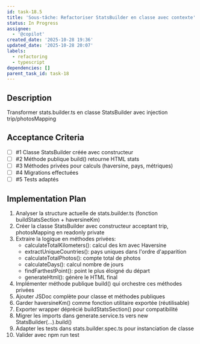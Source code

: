 ```yaml
---
id: task-18.5
title: 'Sous-tâche: Refactoriser StatsBuilder en classe avec contexte'
status: In Progress
assignee:
  - '@copilot'
created_date: '2025-10-28 19:36'
updated_date: '2025-10-28 20:07'
labels:
  - refactoring
  - typescript
dependencies: []
parent_task_id: task-18
---
```


## Description

<!-- SECTION:DESCRIPTION:BEGIN -->
Transformer stats.builder.ts en classe StatsBuilder avec injection trip/photosMapping
<!-- SECTION:DESCRIPTION:END -->

## Acceptance Criteria
<!-- AC:BEGIN -->
- [ ] #1 Classe StatsBuilder créée avec constructeur
- [ ] #2 Méthode publique build() retourne HTML stats
- [ ] #3 Méthodes privées pour calculs (haversine, pays, métriques)
- [ ] #4 Migrations effectuées
- [ ] #5 Tests adaptés
<!-- AC:END -->

## Implementation Plan

<!-- SECTION:PLAN:BEGIN -->
1. Analyser la structure actuelle de stats.builder.ts (fonction buildStatsSection + haversineKm)
2. Créer la classe StatsBuilder avec constructeur acceptant trip, photosMapping en readonly private
3. Extraire la logique en méthodes privées:
   * calculateTotalKilometers(): calcul des km avec Haversine
   * extractUniqueCountries(): pays uniques dans l'ordre d'apparition
   * calculateTotalPhotos(): compte total de photos
   * calculateDays(): calcul nombre de jours
   * findFarthestPoint(): point le plus éloigné du départ
   * generateHtml(): génère le HTML final
4. Implémenter méthode publique build() qui orchestre ces méthodes privées
5. Ajouter JSDoc complète pour classe et méthodes publiques
6. Garder haversineKm() comme fonction utilitaire exportée (réutilisable)
7. Exporter wrapper déprécié buildStatsSection() pour compatibilité
8. Migrer les imports dans generate.service.ts vers new StatsBuilder(...).build()
9. Adapter les tests dans stats.builder.spec.ts pour instanciation de classe
10. Valider avec npm run test
<!-- SECTION:PLAN:END -->
